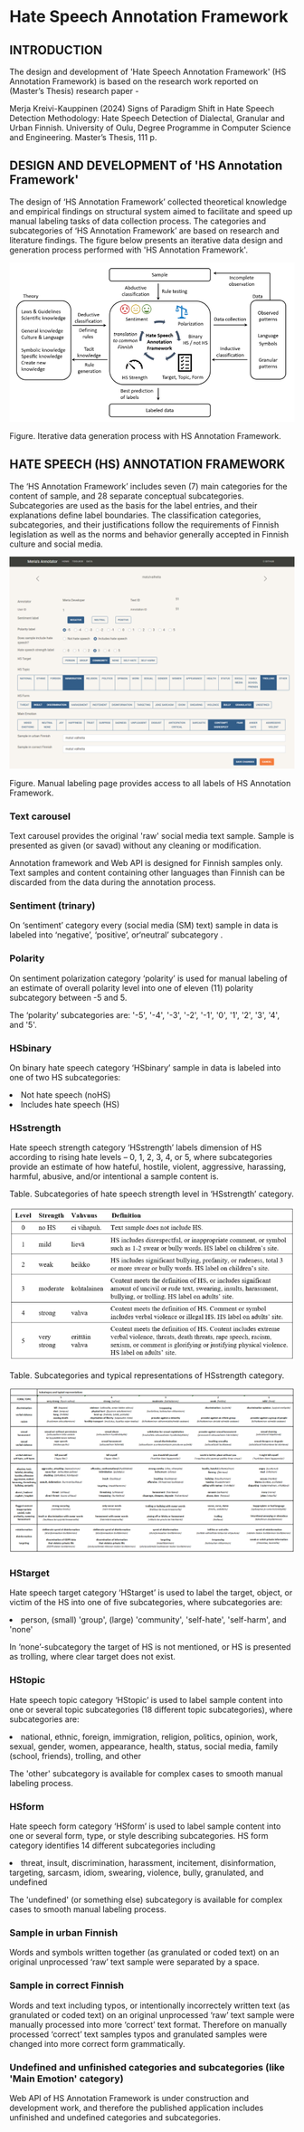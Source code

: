 # Hate Speech Annotation Framework

## INTRODUCTION 

The design and development of 'Hate Speech Annotation Framework' (HS Annotation Framework) 
is based on the research work reported on (Master’s Thesis) research paper - 

Merja Kreivi-Kauppinen (2024) Signs of Paradigm Shift in Hate Speech Detection Methodology: Hate Speech Detection of Dialectal, Granular and Urban Finnish. University of Oulu, Degree Programme in Computer Science and Engineering. Master’s Thesis, 111 p.


## DESIGN AND DEVELOPMENT of 'HS Annotation Framework' 

The design of ‘HS Annotation Framework’ collected theoretical knowledge and empirical findings 
on structural system aimed to facilitate and speed up manual labeling tasks of data collection process. The categories and subcategories of ‘HS Annotation Framework’ are based on research and literature findings. The figure below presents an iterative data design and generation process performed with 'HS Annotation Framework'.

![Alt text](hub/static/images/figure_data_generation_process.png)

Figure. Iterative data generation process with HS Annotation Framework.


## HATE SPEECH (HS) ANNOTATION FRAMEWORK 

The ‘HS Annotation Framework’ includes seven (7) main categories for the content of sample, and 28 separate conceptual subcategories. Subcategories are used as the basis for the label entries, and their explanations define label boundaries. The classification categories, subcategories, and their justifications follow the requirements of Finnish legislation as well as the norms and behavior generally accepted in Finnish culture and social media. 

![Alt text](hub/static/images/Merias_annotator_labeling_carousel_pic1.png)

Figure. Manual labeling page provides access to all labels of HS Annotation Framework.

### Text carousel

Text carousel provides the original 'raw' social media text sample. Sample is presented as given (or savad) without any cleaning or modification.

Annotation framework and Web API is designed for Finnish samples only. Text samples and content containing other languages than Finnish can be discarded from the data during the annotation process. 

### Sentiment (trinary) 
On ‘sentiment’ category every (social media (SM) text) sample in data is labeled into ‘negative’, ‘positive’, or‘neutral’ subcategory . 

### Polarity 
On sentiment polarization category ‘polarity’ is used for manual labeling of an estimate of overall polarity level into one of eleven (11) polarity subcategory between -5 and 5.

The ‘polarity’ subcategories are: '-5', '-4', '-3', '-2', '-1', '0', '1', '2', '3', '4', and '5'.

### HSbinary 
On binary hate speech category ‘HSbinary’ sample in data is labeled into one of two HS subcategories: 
<li>   Not hate speech (noHS)
<li>   Includes hate speech (HS)


### HSstrength 
Hate speech strength category ‘HSstrength’ labels dimension of HS according to rising hate levels – 0, 1, 2, 3, 4, or 5, where 
subcategories provide an estimate of how hateful, hostile, violent, aggressive, harassing, harmful, abusive, and/or intentional a sample content is. 

Table. Subcategories of hate speech strength level in ‘HSstrength’ category.

![Alt text](hub/static/images/figure_table_subcategories_of_HSstrength_level.png)

Table. Subcategories and typical representations of HSstrength category.

![Alt text](hub/static/images/figure_table_subcategories_of_HSstrength_category.png)


### HStarget 
Hate speech target category ‘HStarget’ is used to label the target, object, or victim of the HS into one of five subcategories, where subcategories are: 
<li>   person, (small) 'group', (large) 'community', 'self-hate', 'self-harm', and 'none'

In ‘none’-subcategory the target of HS is not mentioned, or HS is presented as trolling, where clear target does not exist. 

### HStopic 
Hate speech topic category ‘HStopic’ is used to label sample content into one or several topic subcategories (18 different topic subcategories), where subcategories are: 

<li>   national, ethnic, foreign, immigration, religion, politics, opinion, work, sexual, gender, women, appearance, health, status, social media, family (school, friends), trolling, and other

The 'other' subcategory is available for complex cases to smooth manual labeling process.

### HSform 
Hate speech form category ‘HSform’ is used to label sample content into one or several form, type, or style describing subcategories. HS form category identifies 14 different subcategories including 

<li>   threat, insult, discrimination, harassment, incitement, disinformation, targeting, sarcasm, idiom, swearing, violence, bully, granulated, and undefined

The 'undefined' (or something else) subcategory is available for complex cases to smooth manual labeling process.


### Sample in urban Finnish

Words and symbols written together (as granulated or coded text) on an original unprocessed ‘raw’ text sample were separated by a space.


### Sample in correct Finnish

Words and text including typos, or intentionally incorrectely written text (as granulated or coded text) on an original unprocessed ‘raw’ text sample were manually processed into more ‘correct’ text format. Therefore on manually processed ‘correct’ text samples typos and granulated samples were changed into more correct form grammatically.


### Undefined and unfinished categories and subcategories (like 'Main Emotion' category)

Web API of HS Annotation Framework is under construction and development work, 
and therefore the published application includes unfinished and undefined categories and subcategories. 

